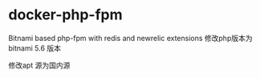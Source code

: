 # docker-php-fpm
Bitnami based php-fpm with redis and newrelic extensions
修改php版本为bitnami 5.6 版本

修改apt 源为国内源
